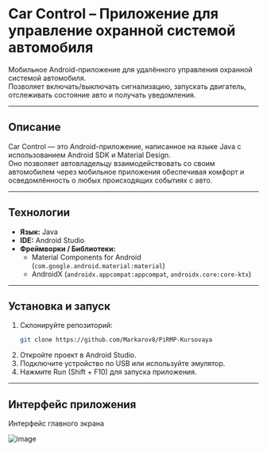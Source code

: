 # Car Control – Приложение для управление охранной системой автомобиля
Мобильное Android-приложение для удалённого управления охранной системой автомобиля.  
Позволяет включать/выключать сигнализацию, запускать двигатель, отслеживать состояние авто и получать уведомления.

---

## Описание

Car Control — это Android-приложение, написанное на языке Java с использованием Android SDK и Material Design.  
Оно позволяет автовладельцу взаимодействовать со своим автомобилем через мобильное приложения обеспечивая комфорт и осведомлённость о любых происходящих событиях с авто.

---

## Технологии

- **Язык:** Java
- **IDE:** Android Studio
- **Фреймворки / Библиотеки:**
  - Material Components for Android (`com.google.android.material:material`)
  - AndroidX (`androidx.appcompat:appcompat`, `androidx.core:core-ktx`)

---

## Установка и запуск

1. Склонируйте репозиторий:
   ```bash
   git clone https://github.com/Markarov8/PiRMP-Kursovaya
2. Откройте проект в Android Studio.
3. Подключите устройство по USB или используйте эмулятор.
4. Нажмите Run (Shift + F10) для запуска приложения.

---


##  Интерфейс приложения

Интерфейс главного экрана

![image](https://github.com/user-attachments/assets/511c9d67-c055-4305-b722-717f21001936)
